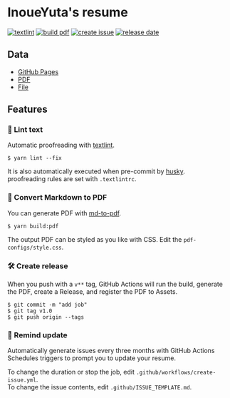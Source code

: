 # InoueYuta's resume


[![textlint](https://img.shields.io/github/actions/workflow/status/iyuta1124/resume/lint-text.yml?label=textlint&logo=github&color=yellow)](https://github.com/iyuta1124/resume/actions?query=workflow%3A%22lint+text%22)
[![build pdf](https://img.shields.io/github/actions/workflow/status/iyuta1124/resume/build-pdf.yml?label=build%20pdf&logo=github)](https://github.com/iyuta1124/resume/actions?query=workflow%3A%22build+pdf%22)
[![create issue](https://img.shields.io/github/actions/workflow/status/iyuta1124/resume/create-issue.yml?label=create%20issue&logo=github&color=orange)](https://github.com/iyuta1124/resume/actions?query=workflow%3A%22create+issue%22)
[![release date](https://img.shields.io/github/release-date/iyuta1124/resume?color=blue&logo=github)](https://github.com/iyuta1124/resume/releases)

## Data

- [GitHub Pages](https://iyuta1124.github.io/resume/)
- [PDF](https://github.com/iyuta1124/resume/releases)
- [File](https://github.com/iyuta1124/resume/blob/main/docs/index.md)  
## Features

### 💅 Lint text

Automatic proofreading with [textlint](https://github.com/textlint/textlint).

```
$ yarn lint --fix
```
It is also automatically executed when pre-commit by [husky](https://github.com/typicode/husky).  
proofreading rules are set with `.textlintrc`.



### 📝 Convert Markdown to PDF

You can generate PDF with [md-to-pdf](https://www.npmjs.com/package/md-to-pdf).


```
$ yarn build:pdf
```

The output PDF can be styled as you like with CSS. Edit the `pdf-configs/style.css`.  

### 🛠 Create release

When you push with a `v**` tag, GitHub Actions will run the build, generate the PDF, create a Release, and register the PDF to Assets.

```
$ git commit -m "add job"
$ git tag v1.0
$ git push origin --tags
```

### 📆 Remind update

Automatically generate issues every three months with GitHub Actions Schedules triggers to prompt you to update your resume.

To change the duration or stop the job, edit `.github/workflows/create-issue.yml`.  
To change the issue contents, edit `.github/ISSUE_TEMPLATE.md`.
